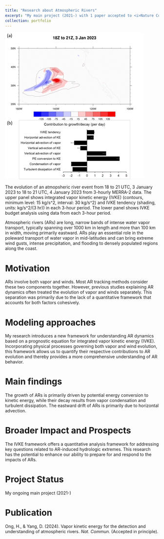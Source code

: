 ```yaml
---
title: "Research about Atmospheric Rivers"
excerpt: "My main project (2021-) with 1 paper accepted to <i>Nature Communications</i><br/><img src='/images/AR_case_study.gif'>"
collection: portfolio
---
```


<img src='/images/AR_case_study.gif'>

The evolution of an atmopsheric river event from 18 to 21 UTC, 3 January 2023 to 18 to 21 UTC, 4 January 2023 from 3-hourly MERRA-2 data. The upper panel shows integrated vapor kinetic energy (IVKE) (contours, minimum level: 15 kg/s^2, interval: 30 kg/s^2) and IVKE tendency (shading, units: kg/s^2/(3 hr)) in each 3-hour period. The lower panel shows IVKE budget analysis using data from each 3-hour period.

Atmospheric rivers (ARs) are long, narrow bands of intense water vapor transport, typically spanning over 1000 km in length and more than 100 km in width, moving primarily eastward. ARs play an essential role in the poleward transport of water vapor in mid-latitudes and can bring extreme wind gusts, intense precipitation, and flooding to densely populated regions along the coast.

Motivation
====

ARs involve both vapor and winds. Most AR tracking methods consider these two components together. However, previous studies explaining AR dynamics often treated the evolution of vapor and winds separately. This separation was primarily due to the lack of a quantitative framework that accounts for both factors cohesively.

Modeling approaches
====

My research introduces a new framework for understanding AR dynamics based on a prognostic equation for integrated vapor kinetic energy (IVKE). Incorporating physical processes governing both vapor and wind evolution, this framework allows us to quantify their respective contributions to AR evolution and thereby provides a more comprehensive understanding of AR behavior.

Main findings
====

The growth of ARs is primarily driven by potential energy conversion to kinetic energy, while their decay results from vapor condensation and turbulent dissipation. The eastward drift of ARs is primarily due to horizontal advection.

Broader Impact and Prospects
====

The IVKE framework offers a quantitative analysis framework for addressing key questions related to AR-induced hydrologic extremes. This research has the potential to enhance our ability to prepare for and respond to the impacts of ARs.

Project Status
====

My ongoing main project (2021-)

Publication
====

Ong, H., & Yang, D. (2024). Vapor kinetic energy for the detection and understanding of atmospheric rivers. <i>Nat. Commun.</i> (Accepted in principle).
